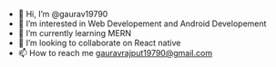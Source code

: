 - 👋 Hi, I’m @gaurav19790
- 👀 I’m interested in Web Developement and Android Developement 
- 🌱 I’m currently learning MERN
- 💞️ I’m looking to collaborate on React native
- 📫 How to reach me gauravrajput19790@gmail.com

<!---
gaurav19790/gaurav19790 is a ✨ special ✨ repository because its `README.md` (this file) appears on your GitHub profile.
You can click the Preview link to take a look at your changes.
--->
